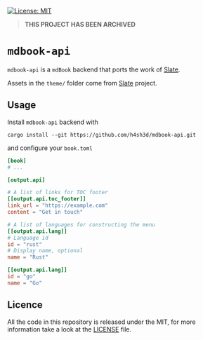 [![License: MIT](https://img.shields.io/badge/License-MIT-yellow.svg)](https://opensource.org/licenses/MIT)

> **THIS PROJECT HAS BEEN ARCHIVED**

`mdbook-api`
===

`mdbook-api` is a `mdBook` backend that ports the work of [Slate](https://github.com/slatedocs/slate).

Assets in the `theme/` folder come from [Slate](https://github.com/slatedocs/slate) project.

## Usage

Install `mdbook-api` backend with

```
cargo install --git https://github.com/h4sh3d/mdbook-api.git
```

and configure your `book.toml`

```toml
[book]
# ...

[output.api]

# A list of links for TOC footer
[[output.api.toc_footer]]
link_url = "https://example.com"
content = "Get in touch"

# A list of languages for constructing the menu
[[output.api.lang]]
# Language id
id = "rust"
# Display name, optional
name = "Rust"

[[output.api.lang]]
id = "go"
name = "Go"
```

## Licence

All the code in this repository is released under the MIT, for more information take a look at the [LICENSE](LICENSE) file.
